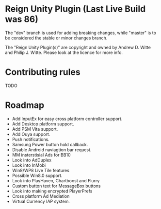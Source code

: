 Reign Unity Plugin (Last Live Build was 86)
==================
The "dev" branch is used for adding breaking changes, while "master" is to be considered the stable or minor changes branch.

The "Reign Unity Plugin(s)" are copyright and owned by Andrew D. Witte and Philip J. Witte.
Please look at the licence for more info.

Contributing rules
========================================================================
TODO

Roadmap
========================================================================
- Add InputEx for easy cross platform controller support.
- Add Desktop platform support.
- Add PSM Vita support.
- Add Ouya support.
- Push notifications.
- Samsung Power button hold callback.
- Disable Android naviagtion bar request.
- MM insterstisial Ads for BB10
- Look into AdDuplex
- Look into InMobi
- Win8/WP8 Live Tile features
- Possible Win8.0 support.
- Look into PlayHaven, Chartboost and Flurry
- Custom button text for MessageBox buttons
- Look into making encrypted PlayerPrefs
- Cross platform Ad Mediation
- Virtual Currency IAP system.